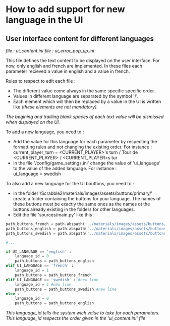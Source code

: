 # How to add support for new language in the UI

## User interface content for different languages

_file : ui_content.ini_
_file : ui_error_pop_up.ini_

This file defines the text content to be displayed on the user interface. For now, only english and french are implemented.
In these files each parameter recieved a value in english and a value in french.

Rules to respect to edit each file :
* The different value come always in the same specific specific order.
* Values in different language are separated by the symbol '/'.
* Each element which will then be replaced by a value in the UI is written like <THIS> _(these elements are not mandatory)._

_The begining and trailling blank spaces of each text value will be dismissed when displayed on the UI._

To add a new language, you need to :
* Add the value for this language for each parameter by respecting the formatting rules and not changing the existing order. For instance :  
	current_player_turn = <CURRENT_PLAYER>'s turn / Tour de <CURRENT_PLAYER> / <CURRENT_PLAYER>s tur
* In the file '/config/game_settings.ini' change the value of 'ui_language' to the value of the added language. For instance :  
	ui_language = swedish

To also add a new language for the UI bouttons, you need to :
* In the folder'/Scrabble2/materials/images/assets/buttons/primary/' create a folder containing the buttons for your language. The names of these buttons must be exactly the same ones as the names ot the buttons already existing in the folders for other languages.
* Edit the file 'sources/main.py' like this :  
```python
path_buttons_french = path.abspath('../materials/images/assets/buttons/primary/french/')
path_buttons_english = path.abspath('../materials/images/assets/buttons/primary/english/')
path_buttons_swedish = path.abspath('../materials/images/assets/buttons/primary/swedish/') #new line

#...

if UI_LANGUAGE == 'english' :
	language_id = 0
	path_buttons = path_buttons_english
elif UI_LANGUAGE == 'french' :
	language_id = 1
	path_buttons = path_buttons_french
elif UI_LANGUAGE == 'swedish' : #new line
	language_id = 2 #new line
	path_buttons = path_buttons_swedish #new line
else :
	language_id = 0
	path_buttons = path_buttons_english
```
_This language_id  tells the system wich value to take for each parameters. This language_id respects the order given in the 'ui_content.ini' file_
